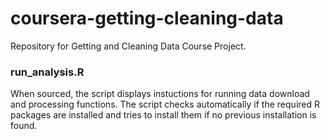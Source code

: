 coursera-getting-cleaning-data
==============================

Repository for Getting and Cleaning Data Course Project.

### run_analysis.R

When sourced, the script displays instuctions for running data download and processing functions.
The script checks automatically if the required R packages are installed and tries to install them
if no previous installation is found.
